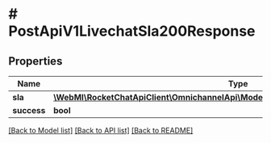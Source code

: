 # # PostApiV1LivechatSla200Response

## Properties

Name | Type | Description | Notes
------------ | ------------- | ------------- | -------------
**sla** | [**\WebMI\RocketChatApiClient\OmnichannelApi\Model\PostApiV1LivechatSla200ResponseSla**](PostApiV1LivechatSla200ResponseSla.md) |  | [optional]
**success** | **bool** |  | [optional]

[[Back to Model list]](../../README.md#models) [[Back to API list]](../../README.md#endpoints) [[Back to README]](../../README.md)
